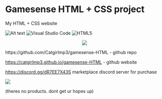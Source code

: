 # Gamesense HTML + CSS project


My HTML + CSS website 

![Alt text](https://mir-s3-cdn-cf.behance.net/project_modules/1400_opt_1/2272fc173780691.6495bfcc82876.jpeg)
![Visual Studio Code](https://img.shields.io/badge/Visual%20Studio%20Code-0078d7.svg?style=for-the-badge&logo=visual-studio-code&logoColor=white)
![HTML5](https://img.shields.io/badge/html5-%23E34F26.svg?style=for-the-badge&logo=html5&logoColor=white)
<p align="center">
  <a href="https://skillicons.dev">
    <img src="https://skillicons.dev/icons?i=git,discord,css,html" />
  </a>
</p>
https://github.com/Catgirlmp3/gamesense-HTML - github repo

https://catgirlmp3.github.io/gamesense-HTML - github website

https://discord.gg/dR7EE7X43S   marketplace discord server for purchase 

![](https://github.com/Catgirlmp3/gamesense-HTML/blob/main/ezgif.com-video-to-gif.gif)

(theres no products. dont get ur hopes up)
